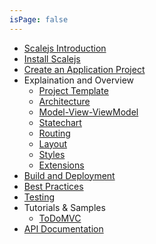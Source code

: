 ```yaml
---
isPage: false
---
```

* [Scalejs Introduction](./index.html)
* [Install Scalejs](./install.html)
* [Create an Application Project](./project.html)
* Explaination and Overview
  * [Project Template](./template.html)
  * [Architecture](./architecture.html)
  * [Model-View-ViewModel](./mvvm.html)
  * [Statechart](./statechart.html)
  * [Routing](./routing.html)
  * [Layout](./layout.html)
  * [Styles](./styles.html)
  * [Extensions](./extensions.html)
* [Build and Deployment](./build.html)
* [Best Practices](./best.html)
* [Testing](./test.html)
* Tutorials & Samples
    * [ToDoMVC](./todomvc.html)
* [API Documentation](./api.html)
